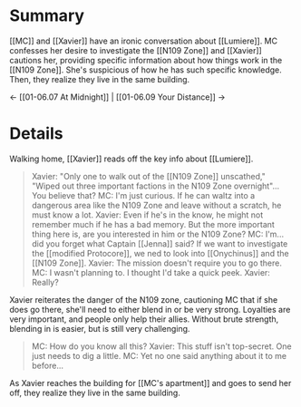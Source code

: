 # Summary
[[MC]] and [[Xavier]] have an ironic conversation about [[Lumiere]]. MC confesses her desire to investigate the [[N109 Zone]] and [[Xavier]] cautions her, providing specific information about how things work in the [[N109 Zone]]. She's suspicious of how he has such specific knowledge. Then, they realize they live in the same building.

← [[01-06.07 At Midnight]] | [[01-06.09 Your Distance]] →

# Details
Walking home, [[Xavier]] reads off the key info about [[Lumiere]].

> Xavier: "Only one to walk out of the [[N109 Zone]] unscathed," "Wiped out three important factions in the N109 Zone overnight"... You believe that?
> MC: I'm just curious. If he can waltz into a dangerous area like the N109 Zone and leave without a scratch, he must know a lot.
> Xavier: Even if he's in the know, he might not remember much if he has a bad memory. But the more important thing here is, are you interested in him or the N109 Zone?
> MC: I'm... did you forget what Captain [[Jenna]] said? If we want to investigate the [[modified Protocore]], we ned to look into [[Onychinus]] and the [[N109 Zone]].
> Xavier: The mission doesn't require you to go there.
> MC: I wasn't planning to. I thought I'd take a quick peek.
> Xavier: Really?

Xavier reiterates the danger of the N109 zone, cautioning MC that if she does go there, she'll need to either blend in or be very strong. Loyalties are very important, and people only help their allies. Without brute strength, blending in is easier, but is still very challenging.

> MC: How do you know all this?
> Xavier: This stuff isn't top-secret. One just needs to dig a little.
> MC: Yet no one said anything about it to me before...

As Xavier reaches the building for [[MC's apartment]] and goes to send her off, they realize they live in the same building.

